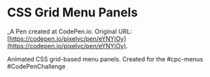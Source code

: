 # CSS Grid Menu Panels
 _A Pen created at CodePen.io. Original URL: [https://codepen.io/pixelvc/pen/eYNYjOy](https://codepen.io/pixelvc/pen/eYNYjOy).

 Animated CSS grid-based menu panels. Created for the #cpc-menus #CodePenChallenge